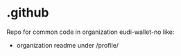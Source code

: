 # .github

Repo for common code in organization eudi-wallet-no like:
* organization readme under /profile/
